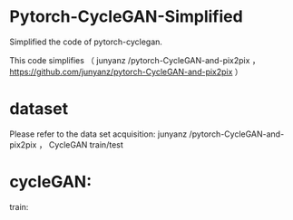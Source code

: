 # Pytorch-CycleGAN-Simplified
Simplified the code of pytorch-cyclegan.

This code simplifies （ junyanz /pytorch-CycleGAN-and-pix2pix ，https://github.com/junyanz/pytorch-CycleGAN-and-pix2pix  ）

# dataset
Please refer to the data set acquisition: junyanz /pytorch-CycleGAN-and-pix2pix ， CycleGAN train/test
# cycleGAN:
train:
